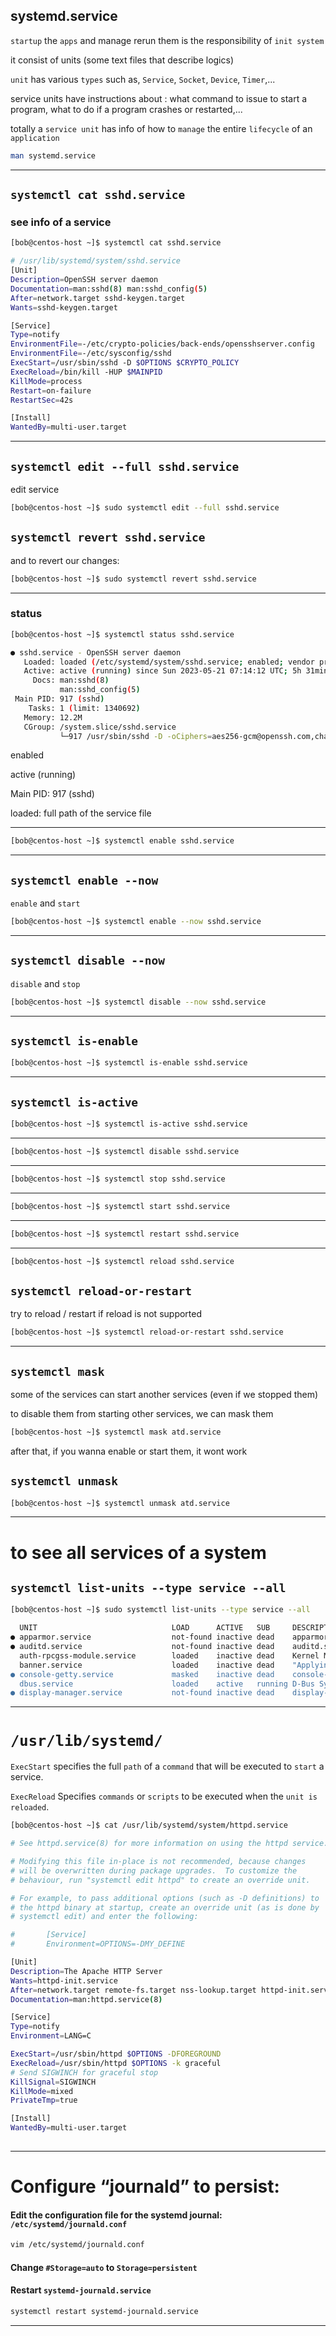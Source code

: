 
## systemd.service

`startup` the `apps` and manage rerun them is the responsibility of `init system`

it consist of units (some text files that describe logics)


`unit` has various `types` such as, `Service`, `Socket`, `Device`, `Timer`,...


service units have instructions about : what command to issue to start a program, what to do if a program crashes or restarted,...

totally a `service unit` has info of how to `manage` the entire `lifecycle` of an `application`

```bash
man systemd.service
```

________________________________________________________________________________________________

## `systemctl cat sshd.service`

### see info of a service

```bash
[bob@centos-host ~]$ systemctl cat sshd.service

# /usr/lib/systemd/system/sshd.service
[Unit]
Description=OpenSSH server daemon
Documentation=man:sshd(8) man:sshd_config(5)
After=network.target sshd-keygen.target
Wants=sshd-keygen.target

[Service]
Type=notify
EnvironmentFile=-/etc/crypto-policies/back-ends/opensshserver.config
EnvironmentFile=-/etc/sysconfig/sshd
ExecStart=/usr/sbin/sshd -D $OPTIONS $CRYPTO_POLICY
ExecReload=/bin/kill -HUP $MAINPID
KillMode=process
Restart=on-failure
RestartSec=42s

[Install]
WantedBy=multi-user.target
```

________________________________________________________________________________________________

## `systemctl edit --full sshd.service`

edit service

```bash
[bob@centos-host ~]$ sudo systemctl edit --full sshd.service
```

## `systemctl revert sshd.service`

and to revert our changes:


```bash
[bob@centos-host ~]$ sudo systemctl revert sshd.service
```

________________________________________________________________________________________________


### status

```bash
[bob@centos-host ~]$ systemctl status sshd.service

● sshd.service - OpenSSH server daemon
   Loaded: loaded (/etc/systemd/system/sshd.service; enabled; vendor preset: enabled)
   Active: active (running) since Sun 2023-05-21 07:14:12 UTC; 5h 31min ago
     Docs: man:sshd(8)
           man:sshd_config(5)
 Main PID: 917 (sshd)
    Tasks: 1 (limit: 1340692)
   Memory: 12.2M
   CGroup: /system.slice/sshd.service
           └─917 /usr/sbin/sshd -D -oCiphers=aes256-gcm@openssh.com,chacha20-poly1305@op>
```

enabled

active (running)

Main PID: 917 (sshd)

loaded: full path of the service file

________________________________________________________________________________________________




```bash
[bob@centos-host ~]$ systemctl enable sshd.service
```

________________________________________________________________________________________________


## `systemctl enable --now`

`enable` and `start`

```bash
[bob@centos-host ~]$ systemctl enable --now sshd.service
```

________________________________________________________________________________________________


## `systemctl disable --now`

`disable` and `stop`

```bash
[bob@centos-host ~]$ systemctl disable --now sshd.service
```

________________________________________________________________________________________________


## `systemctl is-enable`

```bash
[bob@centos-host ~]$ systemctl is-enable sshd.service
```

________________________________________________________________________________________________


## `systemctl is-active`

```bash
[bob@centos-host ~]$ systemctl is-active sshd.service
```

________________________________________________________________________________________________


```bash
[bob@centos-host ~]$ systemctl disable sshd.service
```

________________________________________________________________________________________________


```bash
[bob@centos-host ~]$ systemctl stop sshd.service
```

________________________________________________________________________________________________



```bash
[bob@centos-host ~]$ systemctl start sshd.service
```

________________________________________________________________________________________________



```bash
[bob@centos-host ~]$ systemctl restart sshd.service
```

________________________________________________________________________________________________



```bash
[bob@centos-host ~]$ systemctl reload sshd.service
```

## `systemctl reload-or-restart`

try to reload / restart if reload is not supported

```bash
[bob@centos-host ~]$ systemctl reload-or-restart sshd.service
```

________________________________________________________________________________________________


## `systemctl mask`

some of the services can start another services (even if we stopped them)

to disable them from starting other services, we can mask them

```bash
[bob@centos-host ~]$ systemctl mask atd.service
```

after that, if you wanna enable or start them, it wont work

## `systemctl unmask`


```bash
[bob@centos-host ~]$ systemctl unmask atd.service
```

________________________________________________________________________________________________


# to see all services of a system

## `systemctl list-units --type service --all`

```bash
[bob@centos-host ~]$ sudo systemctl list-units --type service --all

  UNIT                              LOAD      ACTIVE   SUB     DESCRIPTION              
● apparmor.service                  not-found inactive dead    apparmor.service         
● auditd.service                    not-found inactive dead    auditd.service           
  auth-rpcgss-module.service        loaded    inactive dead    Kernel Module supporting >
  banner.service                    loaded    inactive dead    "Applying banner for the >
● console-getty.service             masked    inactive dead    console-getty.service    
  dbus.service                      loaded    active   running D-Bus System Message Bus 
● display-manager.service           not-found inactive dead    display-manager.service  
```

________________________________________________________________________________________________

# `/usr/lib/systemd/`

`ExecStart` specifies the full `path` of a `command` that will be executed to `start` a service. 

`ExecReload` Specifies `commands` or `scripts` to be executed when the `unit is reloaded`. 


```bash
[bob@centos-host ~]$ cat /usr/lib/systemd/system/httpd.service

# See httpd.service(8) for more information on using the httpd service.

# Modifying this file in-place is not recommended, because changes
# will be overwritten during package upgrades.  To customize the
# behaviour, run "systemctl edit httpd" to create an override unit.

# For example, to pass additional options (such as -D definitions) to
# the httpd binary at startup, create an override unit (as is done by
# systemctl edit) and enter the following:

#       [Service]
#       Environment=OPTIONS=-DMY_DEFINE

[Unit]
Description=The Apache HTTP Server
Wants=httpd-init.service
After=network.target remote-fs.target nss-lookup.target httpd-init.service
Documentation=man:httpd.service(8)

[Service]
Type=notify
Environment=LANG=C

ExecStart=/usr/sbin/httpd $OPTIONS -DFOREGROUND
ExecReload=/usr/sbin/httpd $OPTIONS -k graceful
# Send SIGWINCH for graceful stop
KillSignal=SIGWINCH
KillMode=mixed
PrivateTmp=true

[Install]
WantedBy=multi-user.target
 
 ```
 



________________________________________________________________________________________________



# Configure “journald” to persist:



#### Edit the configuration file for the systemd journal: `/etc/systemd/journald.conf`

```bash
vim /etc/systemd/journald.conf
```

#### Change `#Storage=auto` to `Storage=persistent`


#### Restart `systemd-journald.service`
```bash
systemctl restart systemd-journald.service
```






________________________________________________________________________________________________





